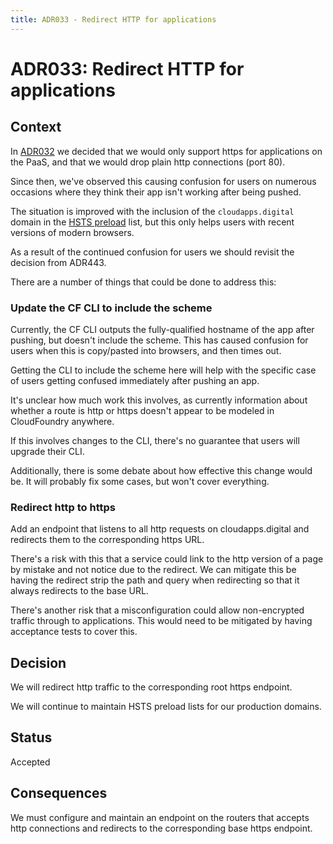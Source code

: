 ```yaml
---
title: ADR033 - Redirect HTTP for applications
---
```


# ADR033: Redirect HTTP for applications

## Context

In [ADR032](/architecture_decision_records/ADR032-ssl-only-for-applications-and-cf-endpoints) we decided that
we would only support https for applications on the PaaS, and that we would
drop plain http connections (port 80).

Since then, we've observed this causing confusion for users on numerous
occasions where they think their app isn't working after being pushed.

The situation is improved with the inclusion of the `cloudapps.digital` domain
in the [HSTS preload](https://hstspreload.org/?domain=cloudapps.digital) list,
but this only helps users with recent versions of modern browsers.

As a result of the continued confusion for users we should revisit the decision
from ADR443.


There are a number of things that could be done to address this:

### Update the CF CLI to include the scheme

Currently, the CF CLI outputs the fully-qualified hostname of the app after
pushing, but doesn't include the scheme. This has caused confusion for users
when this is copy/pasted into browsers, and then times out.

Getting the CLI to include the scheme here will help with the specific case of
users getting confused immediately after pushing an app.

It's unclear how much work this involves, as currently information about
whether a route is http or https doesn't appear to be modeled in CloudFoundry
anywhere.

If this involves changes to the CLI, there's no guarantee that users will
upgrade their CLI.

Additionally, there is some debate about how effective this change would be. It
will probably fix some cases, but won't cover everything.

### Redirect http to https

Add an endpoint that listens to all http requests on cloudapps.digital and
redirects them to the corresponding https URL.

There's a risk with this that a service could link to the http version of a
page by mistake and not notice due to the redirect. We can mitigate this be
having the redirect strip the path and query when redirecting so that it always
redirects to the base URL.

There's another risk that a misconfiguration could allow non-encrypted traffic
through to applications. This would need to be mitigated by having acceptance
tests to cover this.

## Decision

We will redirect http traffic to the corresponding root https endpoint.

We will continue to maintain HSTS preload lists for our production domains.

## Status

Accepted

## Consequences

We must configure and maintain an endpoint on the routers that accepts http
connections and redirects to the corresponding base https endpoint.
